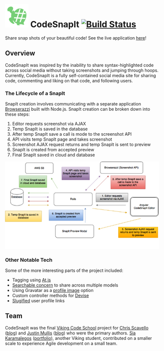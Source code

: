 # ![Snappy the CodeSnapIt Hashtag Turtle](logo.png) CodeSnapIt [![Build Status](https://travis-ci.org/BideoWego/codesnapit.svg?branch=master)](https://travis-ci.org/BideoWego/codesnapit)

Share snap shots of your beautiful code! See the live application [here](http://codesnapit.herokuapp.com/activities)!

## Overview

CodeSnapIt was inspired by the inability to share syntax-highlighted code across social media without taking screenshots and jumping through hoops. Currently, CodeSnapIt is a fully self-contained social media site for sharing code, commenting and liking on that code, and following users.

### The Lifecycle of a SnapIt

SnapIt creation involves communicating with a separate application [Browserazzi](https://github.com/BideoWego/browserazzi/) built with Node.js. SnapIt creation can be broken down into these steps:

1. Editor requests screenshot via AJAX
2. Temp SnapIt is saved in the database
3. After temp SnapIt save a call is mode to the screenshot API
4. API visits temp SnapIt page and takes screenshot
5. Screenshot AJAX request returns and temp SnapIt is sent to preview
6. SnapIt is created from accepted preview
7. Final SnapIt saved in cloud and database

![CodeSnapIt Life Cycle](CodeSnapIt-Life-Cycle.png)

### Other Notable Tech

Some of the more interesting parts of the project included:

- Tagging using [At.js](http://ichord.github.io/At.js/)
- [Searchable concern](https://github.com/BideoWego/codesnapit/blob/master/app/models/concerns/searchable.rb) to share across multiple models
- Using Gravatar as a [profile image](https://github.com/BideoWego/codesnapit/blob/master/app/models/profile.rb) option
- Custom controller methods for [Devise](https://github.com/plataformatec/devise)
- [Slugified](https://github.com/Slicertje/Slugify) user profile links

## Team

CodeSnapIt was the final [Viking Code School](https://www.vikingcodeschool.com/) project for [Chris Scavello](https://github.com/BideoWego) ([blog](http://bideowego.com)) and [Justin Mullis](https://github.com/nonadmin) ([blog](http://nightiron.com/)) who were the primary authors. [Sia Karamalegos](https://github.com/siakaramalegos) ([portfolio](http://siakaramalegos.github.io/)), another Viking student, contributed on a smaller scale to experience Agile development on a small team.







